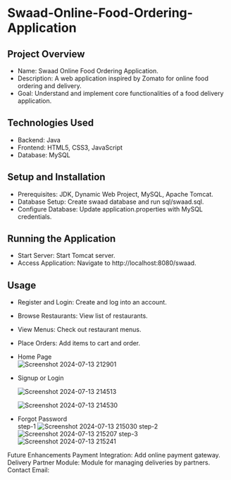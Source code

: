 # Swaad-Online-Food-Ordering-Application
## Project Overview
- Name: Swaad Online Food Ordering Application.
- Description: A web application inspired by Zomato for online food ordering and delivery.
- Goal: Understand and implement core functionalities of a food delivery application.

## Technologies Used
- Backend: Java
- Frontend: HTML5, CSS3, JavaScript
- Database: MySQL

## Setup and Installation
- Prerequisites: JDK, Dynamic Web Project, MySQL, Apache Tomcat.
- Database Setup: Create swaad database and run sql/swaad.sql.
- Configure Database: Update application.properties with MySQL credentials.

## Running the Application
- Start Server: Start Tomcat server.
- Access Application: Navigate to http://localhost:8080/swaad.

## Usage
- Register and Login: Create and log into an account.
- Browse Restaurants: View list of restaurants.
- View Menus: Check out restaurant menus.
- Place Orders: Add items to cart and order.

- Home Page
  </br>
  ![Screenshot 2024-07-13 212901](https://github.com/user-attachments/assets/b381c5a2-ff01-4f2e-a612-c578a0acc0ff)

- Signup or Login
  
  ![Screenshot 2024-07-13 214513](https://github.com/user-attachments/assets/56f1268f-3680-4784-88dc-1d94ff2595c9)
  
  ![Screenshot 2024-07-13 214530](https://github.com/user-attachments/assets/3f98a020-b823-4b23-b08f-c1ef1dcb4e89)

- Forgot Password</br>
  step-1
  ![Screenshot 2024-07-13 215030](https://github.com/user-attachments/assets/6f57762e-45b4-45f5-9326-05a31ced8b62)
  step-2
  ![Screenshot 2024-07-13 215207](https://github.com/user-attachments/assets/4ccd5715-f3b8-4855-9f88-a0a958117b67)
  step-3
  ![Screenshot 2024-07-13 215241](https://github.com/user-attachments/assets/d33642bc-da63-478f-b8de-9d793cf0bc12)


Future Enhancements
Payment Integration: Add online payment gateway.
Delivery Partner Module: Module for managing deliveries by partners.
Contact
Email: 
